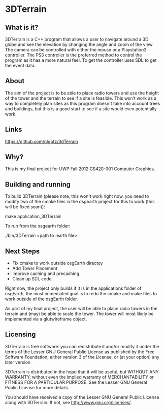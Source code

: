 3DTerrain
=========

What is it?
-----------
3DTerrain is a C++ program that allows a user to navigate around a 3D globe and see the elevation by changing the angle and zoom of the view. The camera can be controlled with either the mouse or a Playstation3 controller. The PS3 controller is the preferred method to control the program as it has a more natural feel. To get the controller uses SDL to get the event data.

About
-----
The aim of the project is to be able to place radio towers and use the height of the tower and the terrain to see if a site is feasible. This won't work as a way to completely plan sites as this program doesn't take into account trees and buildings, but this is a good start to see if a site would even potentially work.

Links
-----
<https://github.com/nlgotz/3dTerrain>

Why?
----
This is my final project for UWP Fall 2012 CS420-001 Computer Graphics.

Building and running
--------------------
To build 3DTerrain (please note, this won't work right now, you need to modify two of the cmake files in the osgearth project for this to work (this will be fixed soon)):

make application_3DTerrain

To run from the osgearth folder:

./bin/3DTerrain <path to .earth file>

Next Steps
----------
- Fix cmake to work outside osgEarth directoy
- Add Tower Placement
- Improve caching and precaching
- Clean up SDL code

Right now, the project only builds if it is in the applications folder of osgEarth, the most immediated goal is to redo the cmake and make files to work outside of the osgEarth folder.

As part of my final project, the user will be able to place radio towers in the terrain and (may) be able to scale the tower. The tower will most likely be implemented via a glutwireframe object.

Licensing
---------
3DTerrain is free software: you can redistribute it and/or modify
it under the terms of the Lesser GNU General Public License as published by
the Free Software Foundation, either version 3 of the License, or
(at your option) any later version.

3DTerrain is distributed in the hope that it will be useful,
but WITHOUT ANY WARRANTY; without even the implied warranty of
MERCHANTABILITY or FITNESS FOR A PARTICULAR PURPOSE.  See the
Lesser GNU General Public License for more details.

You should have received a copy of the Lesser GNU General Public License
along with 3DTerrain.  If not, see <http://www.gnu.org/licenses/>.